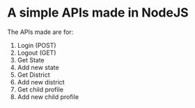 # A simple APIs made in NodeJS

The APIs made are for:

1. Login (POST)
2. Logout (GET)
3. Get State
4. Add new state
5. Get District
6. Add new district
7. Get child profile
8. Add new child profile

